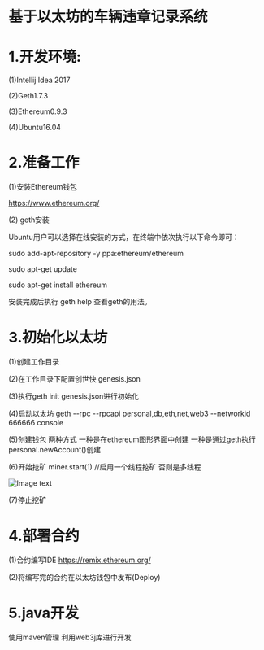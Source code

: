 # 基于以太坊的车辆违章记录系统

# 1.开发环境:

(1)Intellij Idea 2017

(2)Geth1.7.3

(3)Ethereum0.9.3

(4)Ubuntu16.04

# 2.准备工作

(1)安装Ethereum钱包 

https://www.ethereum.org/

(2) geth安装 

Ubuntu用户可以选择在线安装的方式，在终端中依次执行以下命令即可：

sudo add-apt-repository -y ppa:ethereum/ethereum

sudo apt-get update

sudo apt-get install ethereum

安装完成后执行 geth help 查看geth的用法。

# 3.初始化以太坊

(1)创建工作目录

(2)在工作目录下配置创世快 genesis.json 

(3)执行geth init genesis.json进行初始化

(4)启动以太坊 geth --rpc --rpcapi personal,db,eth,net,web3 --networkid 666666 console

(5)创建钱包 两种方式 一种是在ethereum图形界面中创建 一种是通过geth执行 personal.newAccount()创建

(6)开始挖矿 miner.start(1) //启用一个线程挖矿 否则是多线程

![Image text](https://raw.githubusercontent.com/jsphLim/ViolationManagement/master/.idea/miner.png)

(7)停止挖矿

# 4.部署合约

(1)合约编写IDE https://remix.ethereum.org/

(2)将编写完的合约在以太坊钱包中发布(Deploy)

# 5.java开发

使用maven管理 利用web3j库进行开发 
